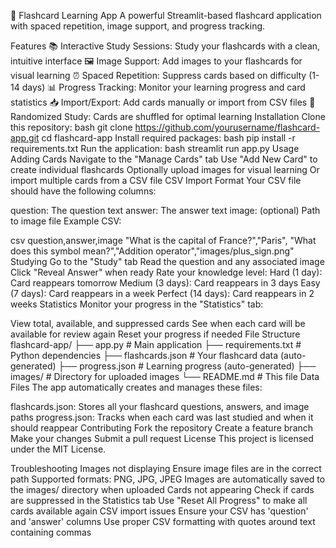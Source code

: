 🎯 Flashcard Learning App
A powerful Streamlit-based flashcard application with spaced repetition, image support, and progress tracking.

Features
📚 Interactive Study Sessions: Study your flashcards with a clean, intuitive interface
🖼️ Image Support: Add images to your flashcards for visual learning
⏰ Spaced Repetition: Suppress cards based on difficulty (1-14 days)
📊 Progress Tracking: Monitor your learning progress and card statistics
📥 Import/Export: Add cards manually or import from CSV files
🎲 Randomized Study: Cards are shuffled for optimal learning
Installation
Clone this repository:
bash
git clone https://github.com/yourusername/flashcard-app.git
cd flashcard-app
Install required packages:
bash
pip install -r requirements.txt
Run the application:
bash
streamlit run app.py
Usage
Adding Cards
Navigate to the "Manage Cards" tab
Use "Add New Card" to create individual flashcards
Optionally upload images for visual learning
Or import multiple cards from a CSV file
CSV Import Format
Your CSV file should have the following columns:

question: The question text
answer: The answer text
image: (optional) Path to image file
Example CSV:

csv
question,answer,image
"What is the capital of France?","Paris",
"What does this symbol mean?","Addition operator","images/plus_sign.png"
Studying
Go to the "Study" tab
Read the question and any associated image
Click "Reveal Answer" when ready
Rate your knowledge level:
Hard (1 day): Card reappears tomorrow
Medium (3 days): Card reappears in 3 days
Easy (7 days): Card reappears in a week
Perfect (14 days): Card reappears in 2 weeks
Statistics
Monitor your progress in the "Statistics" tab:

View total, available, and suppressed cards
See when each card will be available for review again
Reset your progress if needed
File Structure
flashcard-app/
├── app.py              # Main application
├── requirements.txt    # Python dependencies
├── flashcards.json     # Your flashcard data (auto-generated)
├── progress.json       # Learning progress (auto-generated)
├── images/            # Directory for uploaded images
└── README.md          # This file
Data Files
The app automatically creates and manages these files:

flashcards.json: Stores all your flashcard questions, answers, and image paths
progress.json: Tracks when each card was last studied and when it should reappear
Contributing
Fork the repository
Create a feature branch
Make your changes
Submit a pull request
License
This project is licensed under the MIT License.

Troubleshooting
Images not displaying
Ensure image files are in the correct path
Supported formats: PNG, JPG, JPEG
Images are automatically saved to the images/ directory when uploaded
Cards not appearing
Check if cards are suppressed in the Statistics tab
Use "Reset All Progress" to make all cards available again
CSV import issues
Ensure your CSV has 'question' and 'answer' columns
Use proper CSV formatting with quotes around text containing commas

